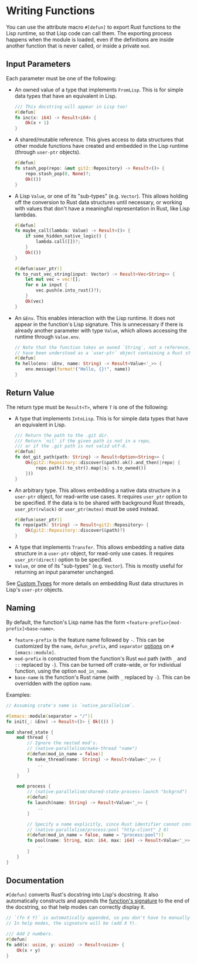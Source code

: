 # Writing Functions

You can use the attribute macro `#[defun]` to export Rust functions to the Lisp runtime, so that Lisp code can call them. The exporting process happens when the module is loaded, even if the definitions are inside another function that is never called, or inside a private `mod`.

## Input Parameters

Each parameter must be one of the following:
- An owned value of a type that implements `FromLisp`. This is for simple data types that have an equivalent in Lisp.
    ```rust
    /// This docstring will appear in Lisp too!
    #[defun]
    fn inc(x: i64) -> Result<i64> {
        Ok(x + 1)
    }
    ```
- A shared/mutable reference. This gives access to data structures that other module functions have created and embedded in the Lisp runtime (through `user-ptr` objects).
    ```rust
    #[defun]
    fn stash_pop(repo: &mut git2::Repository) -> Result<()> {
        repo.stash_pop(0, None)?;
        Ok(())
    }
    ```
- A Lisp `Value`, or one of its "sub-types" (e.g. `Vector`). This allows holding off the conversion to Rust data structures until necessary, or working with values that don't have a meaningful representation in Rust, like Lisp lambdas.
    ```rust
    #[defun]
    fn maybe_call(lambda: Value) -> Result<()> {
        if some_hidden_native_logic() {
            lambda.call([])?;
        }
        Ok(())
    }

    #[defun(user_ptr)]
    fn to_rust_vec_string(input: Vector) -> Result<Vec<String>> {
        let mut vec = vec![];
        for e in input {
            vec.push(e.into_rust()?);
        }
        Ok(vec)
    }
    ```
- An `&Env`. This enables interaction with the Lisp runtime. It does not appear in the function's Lisp signature. This is unnecessary if there is already another parameter with type `Value`, which allows accessing the runtime through `Value.env`.
    ```rust
    // Note that the function takes an owned `String`, not a reference, which would
    // have been understood as a `user-ptr` object containing a Rust string.
    #[defun]
    fn hello(env: &Env, name: String) -> Result<Value<'_>> {
        env.message(format!("Hello, {}!", name))
    }
    ```

## Return Value

The return type must be `Result<T>`, where `T` is one of the following:
- A type that implements `IntoLisp`. This is for simple data types that have an equivalent in Lisp.
    ```rust
    /// Return the path to the .git dir.
    /// Return `nil' if the given path is not in a repo,
    /// or if the .git path is not valid utf-8.
    #[defun]
    fn dot_git_path(path: String) -> Result<Option<String>> {
        Ok(git2::Repository::discover(&path).ok().and_then(|repo| {
            repo.path().to_str().map(|s| s.to_owned())
        }))
    }
    ```
- An arbitrary type. This allows embedding a native data structure in a `user-ptr` object, for read-write use cases. It requires `user_ptr` option to be specified. If the data is to be shared with background Rust threads, `user_ptr(rwlock)` or `user_ptr(mutex)` must be used instead.
    ```rust
    #[defun(user_ptr)]
    fn repo(path: String) -> Result<git2::Repository> {
        Ok(git2::Repository::discover(&path)?)
    }
    ```
- A type that implements `Transfer`. This allows embedding a native data structure in a `user-ptr` object, for read-only use cases. It requires `user_ptr(direct)` option to be specified.
- `Value`, or one of its "sub-types" (e.g. `Vector`). This is mostly useful for returning an input parameter unchanged.

See [Custom Types](./custom-types.md) for more details on embedding Rust data structures in Lisp's `user-ptr` objects.

## Naming

By default, the function's Lisp name has the form `<feature-prefix>[mod-prefix]<base-name>`.
- `feature-prefix` is the feature name followed by `-`. This can be customized by the `name`, `defun_prefix`, and `separator` [options](./module.md#options) on `#[emacs::module]`.
- `mod-prefix` is constructed from the function's Rust `mod` path (with `_` and `::` replaced by `-`). This can be turned off crate-wide, or for individual function, using the option `mod_in_name`.
- `base-name` is the function's Rust name (with `_` replaced by `-`). This can be overridden with the option `name`.

Examples:

```rust
// Assuming crate's name is `native_parallelism`.

#[emacs::module(separator = "/")]
fn init(_: &Env) -> Result<()> { Ok(()) }

mod shared_state {
    mod thread {
        // Ignore the nested mod's.
        // (native-parallelism/make-thread "name")
        #[defun(mod_in_name = false)]
        fn make_thread(name: String) -> Result<Value<'_>> {
            ..
        }
    }

    mod process {
        // (native-parallelism/shared-state-process-launch "bckgrnd")
        #[defun]
        fn launch(name: String) -> Result<Value<'_>> {
            ..
        }

        // Specify a name explicitly, since Rust identifier cannot contain `:`.
        // (native-parallelism/process:pool "http-client" 2 8)
        #[defun(mod_in_name = false, name = "process:pool")]
        fn pool(name: String, min: i64, max: i64) -> Result<Value<'_>> {
            ..
        }
    }
}
```

## Documentation

`#[defun]` converts Rust's docstring into Lisp's docstring. It also automatically constructs and appends the [function's signature](https://www.gnu.org/software/emacs/manual/html_node/elisp/Function-Documentation.html#Function-Documentation) to the end of the docstring, so that help modes can correctly display it.

```rust
// `(fn X Y)` is automatically appended, so you don't have to manually do so.
// In help modes, the signature will be (add X Y).

/// Add 2 numbers.
#[defun]
fn add(x: usize, y: usize) -> Result<usize> {
    Ok(x + y)
}
```
